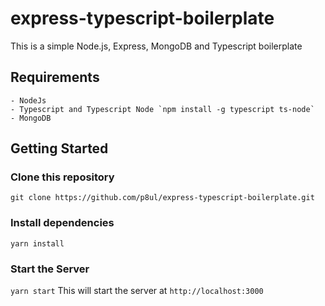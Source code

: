 # express-typescript-boilerplate

This is a simple Node.js, Express, MongoDB and Typescript boilerplate


## Requirements
    - NodeJs
    - Typescript and Typescript Node `npm install -g typescript ts-node`
    - MongoDB

## Getting Started
### Clone this repository
`git clone https://github.com/p8ul/express-typescript-boilerplate.git`

### Install dependencies
`yarn install`

### Start the Server
`yarn start`
This will start the server at `http://localhost:3000`

